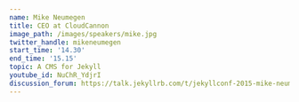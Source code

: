 ```yaml
---
name: Mike Neumegen
title: CEO at CloudCannon
image_path: /images/speakers/mike.jpg
twitter_handle: mikeneumegen
start_time: '14.30'
end_time: '15.15'
topic: A CMS for Jekyll
youtube_id: NuChR_YdjrI
discussion_forum: https://talk.jekyllrb.com/t/jekyllconf-2015-mike-neumegen-a-cms-for-jekyll-post-talk-discussion/403
---
```

